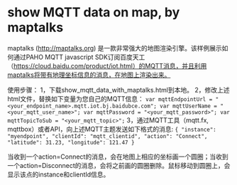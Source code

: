 # show MQTT data on map, by maptalks
maptalks (http://maptalks.org) 是一款非常强大的地图渲染引擎。该样例展示如何通过PAHO MQTT javascript SDK订阅百度天工（https://cloud.baidu.com/product/iot.html）的MQTT消息，并且利用maptalks将带有地理坐标信息的消息，在地图上渲染出来。

使用步骤：
1，下载show_mqtt_data_with_maptalks.html到本地。
2，修改上述html文件，替换如下变量为您自己的MQTT信息：
	  ```var mqttEndpointUrl = "<your_endpoint_name>.mqtt.iot.bj.baidubce.com";
	  var mqttUserName = "<your_mqtt_user_name>";
	  var mqttPassword = "<your_mqtt_password>";
	  var mqttTopicToSub = "<your_mqtt_topic>";```
3，通过MQTT工具（mqtt.fx, mqttbox）或者API，向上述MQTT主题发送如下格式的消息:
      ```{
        "instance": "myendpoint",
        "clientId": "mqtt_clientid",
        "action": "Connect",
        "latitude": 31.23,
        "longitude": 121.47
      }```

当收到一个action=Connect的消息，会在地图上相应的坐标画一个圆圈；当收到一个action=Disconnect的消息，会将之前画的圆圈删除。鼠标移动到圆圈上，会显示该点的instance和clientId信息。